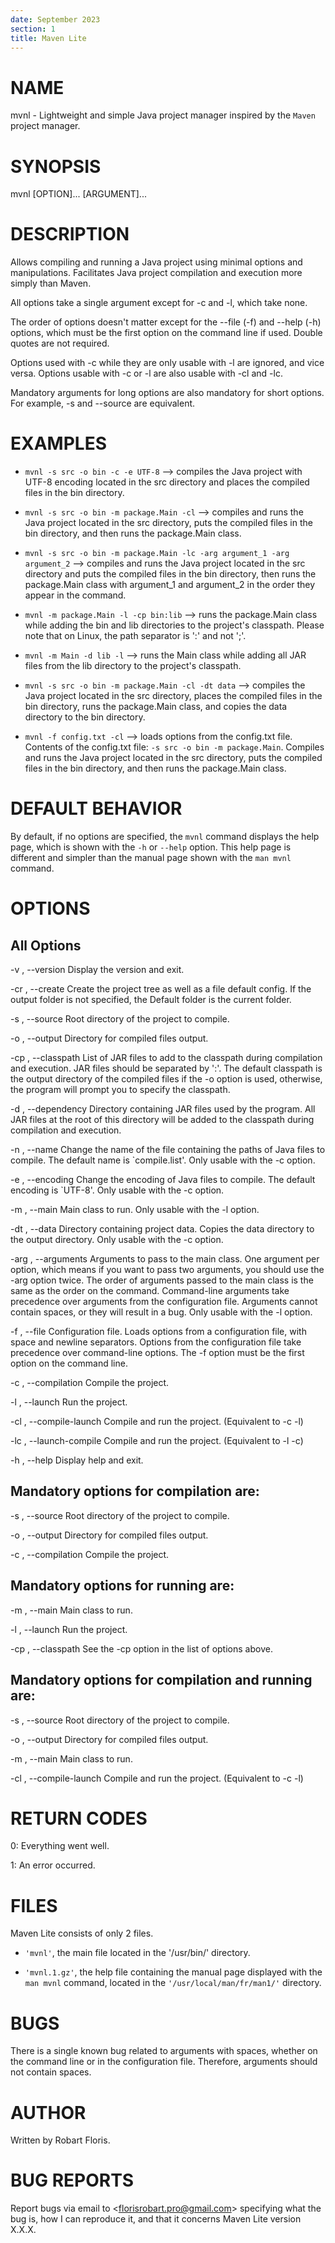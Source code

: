```yaml
---
date: September 2023
section: 1
title: Maven Lite
---
```


# NAME

mvnl - Lightweight and simple Java project manager inspired by the
`Maven` project manager.

# SYNOPSIS

mvnl \[OPTION\]\... \[ARGUMENT\]\...

# DESCRIPTION

Allows compiling and running a Java project using minimal options and
manipulations. Facilitates Java project compilation and execution more
simply than Maven.

All options take a single argument except for -c and -l, which take
none.

The order of options doesn\'t matter except for the \--file (-f) and
\--help (-h) options, which must be the first option on the command line
if used. Double quotes are not required.

Options used with -c while they are only usable with -l are ignored, and
vice versa. Options usable with -c or -l are also usable with -cl and
-lc.

Mandatory arguments for long options are also mandatory for short
options. For example, -s and \--source are equivalent.

# EXAMPLES

-   `mvnl -s src -o bin -c -e UTF-8` \--\> compiles the Java project
    with UTF-8 encoding located in the src directory and places the
    compiled files in the bin directory.

-   `mvnl -s src -o bin -m package.Main -cl` \--\> compiles and runs the
    Java project located in the src directory, puts the compiled files
    in the bin directory, and then runs the package.Main class.

-   `mvnl -s src -o bin -m package.Main -lc -arg argument_1 -arg argument_2`
    \--\> compiles and runs the Java project located in the src
    directory and puts the compiled files in the bin directory, then
    runs the package.Main class with argument_1 and argument_2 in the
    order they appear in the command.

-   `mvnl -m package.Main -l -cp bin:lib` \--\> runs the package.Main
    class while adding the bin and lib directories to the project\'s
    classpath. Please note that on Linux, the path separator is \':\'
    and not \';\'.

-   `mvnl -m Main -d lib -l` \--\> runs the Main class while adding all
    JAR files from the lib directory to the project\'s classpath.

-   `mvnl -s src -o bin -m package.Main -cl -dt data` \--\> compiles the
    Java project located in the src directory, places the compiled files
    in the bin directory, runs the package.Main class, and copies the
    data directory to the bin directory.

-   `mvnl -f config.txt -cl` \--\> loads options from the config.txt
    file. Contents of the config.txt file:
    `-s src -o bin -m package.Main`. Compiles and runs the Java project
    located in the src directory, puts the compiled files in the bin
    directory, and then runs the package.Main class.

# DEFAULT BEHAVIOR

By default, if no options are specified, the `mvnl` command displays the
help page, which is shown with the `-h` or `--help` option. This help
page is different and simpler than the manual page shown with the
`man mvnl` command.

# OPTIONS

## All Options

-v , \--version Display the version and exit.

-cr , \--create Create the project tree as well as a file
default config. If the output folder is not specified, the
Default folder is the current folder.

-s , \--source Root directory of the project to compile.

-o , \--output Directory for compiled files output.

-cp , \--classpath List of JAR files to add to the classpath during
compilation and execution. JAR files should be separated by \':\'. The
default classpath is the output directory of the compiled files if the
-o option is used, otherwise, the program will prompt you to specify the
classpath.

-d , \--dependency Directory containing JAR files used by the program.
All JAR files at the root of this directory will be added to the
classpath during compilation and execution.

-n , \--name Change the name of the file containing the paths of Java
files to compile. The default name is \`compile.list\'. Only usable with
the -c option.

-e , \--encoding Change the encoding of Java files to compile. The
default encoding is \`UTF-8\'. Only usable with the -c option.

-m , \--main Main class to run. Only usable with the -l option.

-dt , \--data Directory containing project data. Copies the data
directory to the output directory. Only usable with the -c option.

-arg , \--arguments Arguments to pass to the main class. One argument
per option, which means if you want to pass two arguments, you should
use the -arg option twice. The order of arguments passed to the main
class is the same as the order on the command. Command-line arguments
take precedence over arguments from the configuration file. Arguments
cannot contain spaces, or they will result in a bug. Only usable with
the -l option.

-f , \--file Configuration file. Loads options from a configuration
file, with space and newline separators. Options from the configuration
file take precedence over command-line options. The -f option must be
the first option on the command line.

-c , \--compilation Compile the project.

-l , \--launch Run the project.

-cl , \--compile-launch Compile and run the project. (Equivalent to -c
-l)

-lc , \--launch-compile Compile and run the project. (Equivalent to -l
-c)

-h , \--help Display help and exit.

## Mandatory options for compilation are:

-s , \--source Root directory of the project to compile.

-o , \--output Directory for compiled files output.

-c , \--compilation Compile the project.

## Mandatory options for running are:

-m , \--main Main class to run.

-l , \--launch Run the project.

-cp , \--classpath See the -cp option in the list of options above.

## Mandatory options for compilation and running are:

-s , \--source Root directory of the project to compile.

-o , \--output Directory for compiled files output.

-m , \--main Main class to run.

-cl , \--compile-launch Compile and run the project. (Equivalent to -c
-l)

# RETURN CODES

0: Everything went well.

1: An error occurred.

# FILES

Maven Lite consists of only 2 files.

-   `'mvnl'`, the main file located in the \'/usr/bin/\' directory.

-   `'mvnl.1.gz'`, the help file containing the manual page displayed
    with the `man mvnl` command, located in the
    `'/usr/local/man/fr/man1/'` directory.

# BUGS

There is a single known bug related to arguments with spaces, whether on
the command line or in the configuration file. Therefore, arguments
should not contain spaces.

# AUTHOR

Written by Robart Floris.

# BUG REPORTS

Report bugs via email to \<florisrobart.pro@gmail.com\> specifying what
the bug is, how I can reproduce it, and that it concerns Maven Lite version X.X.X.
